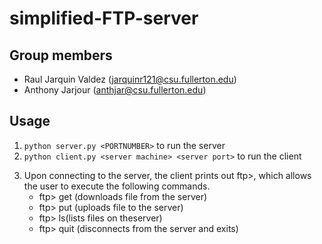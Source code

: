 # simplified-FTP-server

## Group members

- Raul Jarquin Valdez (jarquinr121@csu.fullerton.edu)
- Anthony Jarjour (anthjar@csu.fullerton.edu)

## Usage

1. `python server.py <PORTNUMBER>` to run the server
2. `python client.py <server machine> <server port>` to run the client

3) Upon connecting to the server, the client prints out ftp>, which allows the user to execute the following commands.
   * ftp> get <file name> (downloads file <file name> from the server)
   * ftp> put <filename> (uploads file <file name> to the server)
   * ftp> ls(lists files on theserver)
   * ftp> quit (disconnects from the server and exits)
